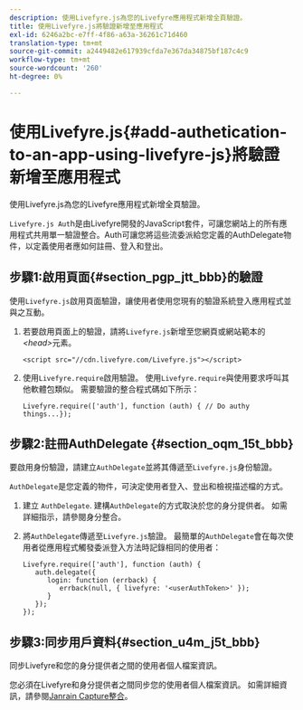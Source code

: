 ```yaml
---
description: 使用Livefyre.js為您的Livefyre應用程式新增全頁驗證。
title: 使用Livefyre.js將驗證新增至應用程式
exl-id: 6246a2bc-e7ff-4f86-a63a-36261c71d460
translation-type: tm+mt
source-git-commit: a2449482e617939cfda7e367da34875bf187c4c9
workflow-type: tm+mt
source-wordcount: '260'
ht-degree: 0%

---
```


# 使用Livefyre.js{#add-authetication-to-an-app-using-livefyre-js}將驗證新增至應用程式

使用Livefyre.js為您的Livefyre應用程式新增全頁驗證。

`Livefyre.js Aut`h是由Livefyre開發的JavaScript套件，可讓您網站上的所有應用程式共用單一驗證整合。Auth可讓您將這些流委派給您定義的AuthDelegate物件，以定義使用者應如何註冊、登入和登出。

## 步驟1:啟用頁面{#section_pgp_jtt_bbb}的驗證

使用`Livefyre.js`啟用頁面驗證，讓使用者使用您現有的驗證系統登入應用程式並與之互動。

1. 若要啟用頁面上的驗證，請將`Livefyre.js`新增至您網頁或網站範本的&#x200B;*&lt;head>*&#x200B;元素。

   ```
   <script src="//cdn.livefyre.com/Livefyre.js"></script>
   ```

1. 使用`Livefyre.require`啟用驗證。 使用`Livefyre.require`與使用要求呼叫其他軟體包類似。 需要驗證的整合程式碼如下所示：

   ```
   Livefyre.require(['auth'], function (auth) { // Do authy things...});
   ```

## 步驟2:註冊AuthDelegate {#section_oqm_15t_bbb}

要啟用身份驗證，請建立`AuthDelegate`並將其傳遞至`Livefyre.js`身份驗證。

`AuthDelegate`是您定義的物件，可決定使用者登入、登出和檢視描述檔的方式。

1. 建立 `AuthDelegate`. 建構`AuthDelegate`的方式取決於您的身分提供者。 如需詳細指示，請參閱身分整合。

1. 將`AuthDelegate`傳遞至`Livefyre.js`驗證。 最簡單的`AuthDelegate`會在每次使用者從應用程式觸發委派登入方法時記錄相同的使用者：

   ```
   Livefyre.require(['auth'], function (auth) { 
      auth.delegate({ 
         login: function (errback) { 
            errback(null, { livefyre: '<userAuthToken>' }); 
         }    
      });  
   });
   ```

## 步驟3:同步用戶資料{#section_u4m_j5t_bbb}

同步Livefyre和您的身分提供者之間的使用者個人檔案資訊。

您必須在Livefyre和身分提供者之間同步您的使用者個人檔案資訊。 如需詳細資訊，請參閱[Janrain Capture整合](/help/implementation/c-livefyre-identity-comp/c-janrain-capture-backplane-comp.md)。
